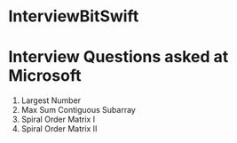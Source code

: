 # InterviewBitSwift

# Interview Questions asked at Microsoft
1. Largest Number
2. Max Sum Contiguous Subarray
3. Spiral Order Matrix I
4. Spiral Order Matrix II
